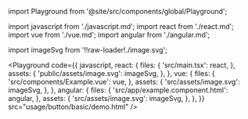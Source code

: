 import Playground from '@site/src/components/global/Playground';

import javascript from './javascript.md';
import react from './react.md';
import vue from './vue.md';
import angular from './angular.md';

import imageSvg from '!!raw-loader!./image.svg';

<Playground
  code={{
    javascript,
    react: {
      files: {
        'src/main.tsx': react,
      },
      assets: {
        'public/assets/image.svg': imageSvg,
      },
    },
    vue: {
      files: {
        'src/components/Example.vue': vue,
      },
      assets: {
        'src/assets/image.svg': imageSvg,
      },
    },
    angular: {
      files: {
        'src/app/example.component.html': angular,
      },
      assets: {
        'src/assets/image.svg': imageSvg,
      },
    },
  }}
  src="usage/button/basic/demo.html"
/>
